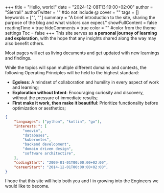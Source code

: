 +++
title = "Hello, world!"
date = "2024-12-08T13:19:00+02:00"
author = "SierraII"
authorTwitter = "" #do not include @
cover = ""
tags = []
keywords = ["", ""]
summary = "A brief introduction to the site, sharing the purpose of the blog and what visitors can expect."
showFullContent = false
readingTime = true
hideComments = true
color = "" #color from the theme settings
Toc = false
+++
This site serves as **a personal journey of learning and exploration**, with the hope that any insights shared along the way may also benefit others.

Most pages will act as living documents and get updated with new learnings and findings. 

While the topics will span multiple different domains and contexts, the following Operating Principles will be held to the highest standard:
- **Egoless**: A mindset of collaboration and humility in every aspect of work and learning;
- **Exploration without Intent**: Encouraging curiosity and discovery, without the pressure of immediate results;
- **First make it work, then make it beautiful**: Prioritize functionality before optimization or aesthetics;

```json
{
    "languages": ["python", "kotlin", "go"],
    "interests:": [
        "neovim",
        "databases",
        "kubernetes",
        "backend development",
        "domain driven design",
        "software architectire",
    ],
    "codingStart": "2009-01-01T00:00:00+02:00",
    "careerStart": "2014-12-01T00:00:00+02:00",
}
```

I hope that this site will help both you and I in growing into the Engineers we would like to become.
